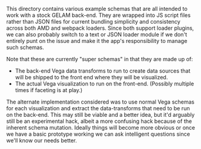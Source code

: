 This directory contains various example schemas that are all intended to work
with a stock GELAM back-end.  They are wrapped into JS script files rather than
JSON files for current bundling simplicity and consistency across both AMD and
webpack loaders.  Since both support loader plugins, we can also probably switch
to a text or JSON loader module if we don't entirely punt on the issue and make
it the app's responsibility to manage such schemas.

Note that these are currently "super schemas" in that they are made up of:
* The back-end Vega data transforms to run to create data sources that will be
  shipped to the front end where they will be visualized.
* The actual Vega visualization to run on the front-end.  (Possibly multiple
  times if faceting is at play.)

The alternate implementation considered was to use normal Vega schemas for each
visualization and extract the data-transforms that need to be run on the
back-end.  This may still be viable and a better idea, but it'd arguably still
be an experimental hack, albeit a more confusing hack because of the inherent
schema mutation.  Ideally things will become more obvious or once we have a
basic prototype working we can ask intelligent questions since we'll know our
needs better.
